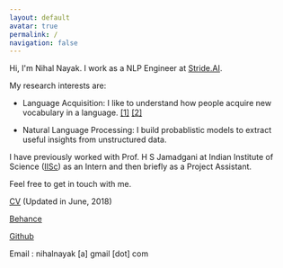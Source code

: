 ```yaml
---
layout: default
avatar: true
permalink: /
navigation: false
---
```


Hi, I'm Nihal Nayak. I work as a NLP Engineer at [Stride.AI](stride.ai). 

My research interests are:

- Language Acquisition: I like to understand how people acquire new vocabulary in a language. [\[1\]](http://www.aclweb.org/anthology/W18-0524) [\[2\]](http://aclweb.org/anthology/P17-3005)

- Natural Language Processing: I build probablistic models to extract useful insights from unstructured data. 


I have previously worked with Prof. H S Jamadgani at Indian Institute of Science ([IISc](http://www.iisc.ac.in/)) as an Intern and then briefly as a Project Assistant.

<!-- I'm a Project Intern at DESE (Formerly CEDT), [IISc](http://www.iisc.ac.in/) under Prof. H S Jamadagni. I also worked as a summer intern at [Stride.AI](stride.ai). Currently, trying to solve problems in Education, using Natural Language Processing.
 -->
Feel free to get in touch with me. 

[CV](assets/cv.pdf) (Updated in June, 2018)

[Behance](https://www.behance.net/nihalnayak7f59)

[Github](https://github.com/iampuntre)

Email : nihalnayak [a] gmail [dot] com

<!-- You can use this page to showcase your work, portfolio/project, your Latest post {% for post in site.posts limit: 1 %}<a href="{{ post.url | prepend: site.baseurl }}">{{ post.title }}</a>{% endfor %} or another stuff that you love to share to the world. -->

<!-- --- -->

<!-- ## 🅿️ Edit This Page
You’ll find this page in your `_pages` directory. Go ahead and edit it and re-build the site to see your changes. You can rebuild the site in many different ways, but the most common way is to run `jekyll serve`, which launches a web server and auto-regenerates your site when a file is updated. -->
